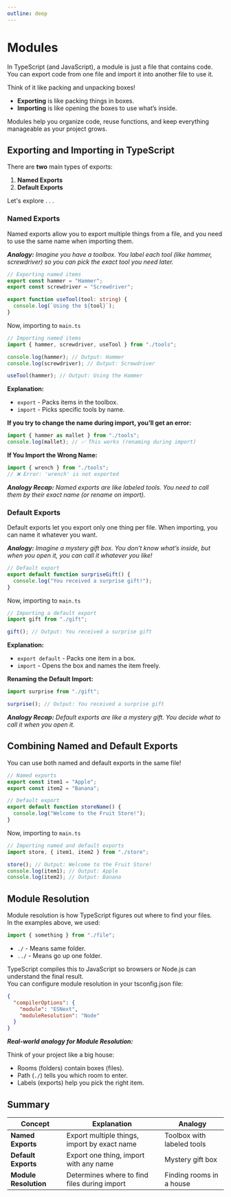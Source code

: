 ```yaml
---
outline: deep
---
```


# Modules  
In TypeScript (and JavaScript), a module is just a file that contains code. You can export code from one file and import it into another file to use it.

Think of it like packing and unpacking boxes!
- **Exporting** is like packing things in boxes.
- **Importing** is like opening the boxes to use what’s inside.  

Modules help you organize code, reuse functions, and keep everything manageable as your project grows.  


## Exporting and Importing in TypeScript 

There are **two** main types of exports:  
1. **Named Exports**
2. **Default Exports**  

Let's explore  . . . 

### Named Exports  
Named exports allow you to export multiple things from a file, and you need to use the same name when importing them.  

***Analogy:** Imagine you have a toolbox. You label each tool (like hammer, screwdriver) so you can pick the exact tool you need later.*
```ts title="File: tools.ts" 
// Exporting named items
export const hammer = "Hammer";
export const screwdriver = "Screwdriver";

export function useTool(tool: string) {
  console.log(`Using the ${tool}`);
}
```
Now, importing to `main.ts`
```ts title="File: main.ts" 
// Importing named items
import { hammer, screwdriver, useTool } from "./tools";

console.log(hammer); // Output: Hammer
console.log(screwdriver); // Output: Screwdriver

useTool(hammer); // Output: Using the Hammer
```
**Explanation:**  
- `export` - Packs items in the toolbox.
- `import` - Picks specific tools by name.  

**If you try to change the name during import, you’ll get an error:**
```ts title="TypeScript"
import { hammer as mallet } from "./tools";
console.log(mallet); // ✅ This works (renaming during import)
```
**If You Import the Wrong Name:**
```ts title="TypeScript"
import { wrench } from "./tools"; 
// ❌ Error: 'wrench' is not exported
```
***Analogy Recap:** Named exports are like labeled tools. You need to call them by their exact name (or rename on import).*

### Default Exports  
Default exports let you export only one thing per file. When importing, you can name it whatever you want.  

***Analogy:** Imagine a mystery gift box. You don’t know what’s inside, but when you open it, you can call it whatever you like!*

```ts title="File: gift.ts" 
// Default export
export default function surpriseGift() {
  console.log("You received a surprise gift!");
}
```
Now, importing to `main.ts`
```ts title="File: main.ts" 
// Importing a default export
import gift from "./gift";

gift(); // Output: You received a surprise gift
```
**Explanation:**  
- `export default` - Packs one item in a box.
- `import` - Opens the box and names the item freely.  

**Renaming the Default Import:**
```ts title="TypeScript"
import surprise from "./gift";

surprise(); // Output: You received a surprise gift
```
***Analogy Recap:** Default exports are like a mystery gift. You decide what to call it when you open it.*

## Combining Named and Default Exports
You can use both named and default exports in the same file!

```ts title="File: store.ts" 
// Named exports
export const item1 = "Apple";
export const item2 = "Banana";

// Default export
export default function storeName() {
  console.log("Welcome to the Fruit Store!");
}
```
Now, importing to `main.ts`
```ts title="File: main.ts" 
// Importing named and default exports
import store, { item1, item2 } from "./store";

store(); // Output: Welcome to the Fruit Store!
console.log(item1); // Output: Apple
console.log(item2); // Output: Banana
```

## Module Resolution  
Module resolution is how TypeScript figures out where to find your files.  
In the examples above, we used: 
```ts
import { something } from "./file";
```
- `./` - Means same folder.
- `../` - Means go up one folder.  

TypeScript compiles this to JavaScript so browsers or Node.js can understand the final result.  
You can configure module resolution in your tsconfig.json file:
```json title="json"
{
  "compilerOptions": {
    "module": "ESNext",
    "moduleResolution": "Node"
  }
}
```
***Real-world analogy for Module Resolution:***  

Think of your project like a big house:
- Rooms (folders) contain boxes (files).
- Path (`./`) tells you which room to enter.
- Labels (exports) help you pick the right item.

## Summary
| Concept           | Explanation                                | Analogy                      |
|------------------|--------------------------------|----------------------------|
| **Named Exports**  | Export multiple things, import by exact name | Toolbox with labeled tools  |
| **Default Exports** | Export one thing, import with any name       | Mystery gift box            |
| **Module Resolution** | Determines where to find files during import | Finding rooms in a house    |
